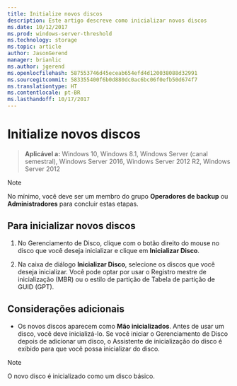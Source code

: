 ```yaml
---
title: Initialize novos discos
description: Este artigo descreve como inicializar novos discos
ms.date: 10/12/2017
ms.prod: windows-server-threshold
ms.technology: storage
ms.topic: article
author: JasonGerend
manager: brianlic
ms.author: jgerend
ms.openlocfilehash: 587553746d45eceab654efd4d120038088d32991
ms.sourcegitcommit: 583355400f6b0d880dc0ac6bc06f0efb50d674f7
ms.translationtype: HT
ms.contentlocale: pt-BR
ms.lasthandoff: 10/17/2017
---
```

# <a name="initialize-new-disks"></a>Initialize novos discos

> **Aplicável a:** Windows 10, Windows 8.1, Windows Server (canal semestral), Windows Server 2016, Windows Server 2012 R2, Windows Server 2012

> [!NOTE]
> No mínimo, você deve ser um membro do grupo **Operadores de backup** ou **Administradores** para concluir estas etapas.

## <a name="to-initialize-new-disks"></a>Para inicializar novos discos
1.  No Gerenciamento de Disco, clique com o botão direito do mouse no disco que você deseja inicializar e clique em **Inicializar Disco**.

2.  Na caixa de diálogo **Inicializar Disco**, selecione os discos que você deseja inicializar. Você pode optar por usar o Registro mestre de inicialização (MBR) ou o estilo de partição de Tabela de partição de GUID (GPT).

## <a name="additional-considerations"></a>Considerações adicionais

-   Os novos discos aparecem como **Mão inicializados**. Antes de usar um disco, você deve inicializá-lo. Se você iniciar o Gerenciamento de Disco depois de adicionar um disco, o Assistente de inicialização do disco é exibido para que você possa inicializar do disco.

> [!NOTE]
> O novo disco é inicializado como um disco básico.

